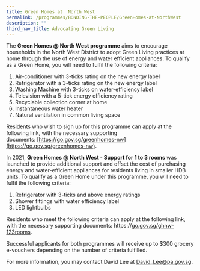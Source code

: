 ```yaml
---
title: Green Homes at  North West
permalink: /programmes/BONDING-THE-PEOPLE/GreenHomes-at-NorthWest
description: ""
third_nav_title: Advocating Green Living
---
```

The **Green Homes @ North West programme** aims to encourage households in the North West District to adopt Green Living practices at home through the use of energy and water efficient appliances. To qualify as a Green Home, you will need to fulfil the following criteria: 

1.  Air-conditioner with 3-ticks rating on the new energy label
2.  Refrigerator with a 3-ticks rating on the new energy label
3.  Washing Machine with 3-ticks on water-efficiency label
4.  Television with a 5-tick energy efficiency rating 
5.  Recyclable collection corner at home
6.  Instantaneous water heater
7.  Natural ventilation in common living space

Residents who wish to sign up for this programme can apply at the following link, with the necessary supporting documents: [https://go.gov.sg/greenhomes-nw](https://go.gov.sg/greenhomes-nw).  
  
In 2021, **Green Homes @ North West - Support for 1 to 3 rooms** was launched to provide additional support and offset the cost of purchasing energy and water-efficient appliances for residents living in smaller HDB units. To qualify as a Green Home under this programme, you will need to fulfil the following criteria:

1.  Refrigerator with 3-ticks and above energy ratings
2.  Shower fittings with water efficiency label
3.  LED lightbulbs

Residents who meet the following criteria can apply at the following link, with the necessary supporting documents: https://[go.gov.sg/ghnw-123rooms](https://go.gov.sg/ghnw-123rooms).  
  
Successful applicants for both programmes will receive up to $300 grocery e-vouchers depending on the number of criteria fulfilled.

For more information, you may contact David Lee at [David\_Lee@pa.gov.sg](mailto:David_Lee@pa.gov.sg).